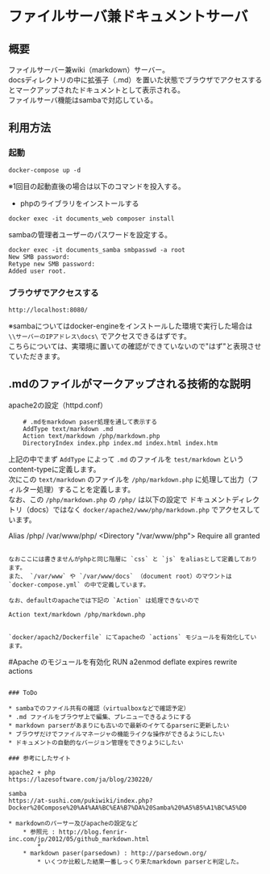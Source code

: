 # ファイルサーバ兼ドキュメントサーバ

## 概要

ファイルサーバー兼wiki（markdown）サーバー。  
docsディレクトリの中に拡張子（.md）を置いた状態でブラウザでアクセスするとマークアップされたドキュメントとして表示される。  
ファイルサーバ機能はsambaで対応している。  

## 利用方法

### 起動  

```
docker-compose up -d
```

※1回目の起動直後の場合は以下のコマンドを投入する。  

* phpのライブラリをインストールする

```
docker exec -it documents_web composer install
```

sambaの管理者ユーザーのパスワードを設定する。  

```
docker exec -it documents_samba smbpasswd -a root
New SMB password:
Retype new SMB password:
Added user root.
```

### ブラウザでアクセスする

`http://localhost:8080/`  

※sambaについてはdocker-engineをインストールした環境で実行した場合は `\\サーバーのIPアドレス\docs\` でアクセスできるはずです。  
こちらについては、実環境に置いての確認ができていないので"はず"と表現させていただきます。  

## .mdのファイルがマークアップされる技術的な説明

apache2の設定（httpd.conf）

```
    # .mdをmarkdown paser処理を通して表示する
    AddType text/markdown .md
    Action text/markdown /php/markdown.php
    DirectoryIndex index.php index.md index.html index.htm
```

上記の中でまず `AddType` によって `.md` のファイルを `test/markdown` というcontent-typeに定義します。  
次にこの `text/markdown` のファイルを `/php/markdown.php` に処理して出力（フィルター処理）することを定義します。  
なお、この `/php/markdown.php` の `/php/` は以下の設定で ドキュメントディレクトリ（docs）ではなく `docker/apache2/www/php/markdown.php` でアクセスしています。  

Alias /php/ /var/www/php/
<Directory "/var/www/php">
    Require all granted
</Directory>
```

なおここには書きませんがphpと同じ階層に `css` と `js` をaliasとして定義しております。
また、 `/var/www` や `/var/www/docs` （document root）のマウントは `docker-compose.yml` の中で定義しています。  

なお、defaultのapacheでは下記の `Action` は処理できないので

```
    Action text/markdown /php/markdown.php
```

`docker/apach2/Dockerfile` にてapacheの `actions` モジュールを有効化しています。  

```
#Apache のモジュールを有効化
RUN a2enmod deflate expires rewrite actions
```

### ToDo

* sambaでのファイル共有の確認（virtualboxなどで確認予定）  
* .md ファイルをブラウザ上で編集、プレニューできるようにする
* markdown parserがあまりにも古いので最新のイケてるparserに更新したい
* ブラウザだけでファイルマネージャの機能ライクな操作ができるようにしたい
* ドキュメントの自動的なバージョン管理をできりようにしたい

### 参考にしたサイト

apache2 + php
https://lazesoftware.com/ja/blog/230220/

samba
https://at-sushi.com/pukiwiki/index.php?Docker%20Compose%20%A4%AA%BC%EA%B7%DA%20Samba%20%A5%B5%A1%BC%A5%D0

* markdownのパーサー及びapacheの設定など
    * 参照元 : http://blog.fenrir-inc.com/jp/2012/05/github_markdown.html
        * 
    * markdown paser(parsedown) : http://parsedown.org/
        * いくつか比較した結果一番しっくり来たmarkdown parserと判定した。

